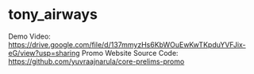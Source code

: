 # tony_airways

Demo Video: https://drive.google.com/file/d/137mmyzHs6KbWOuEwKwTKpduYVFJix-eG/view?usp=sharing
Promo Website Source Code: https://github.com/yuvraajnarula/core-prelims-promo
